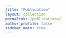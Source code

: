 ```yaml
---
title: "Publication"
layout: collection
permalink: /publications/
author_profile: false
sidebar_main: true
---
```

